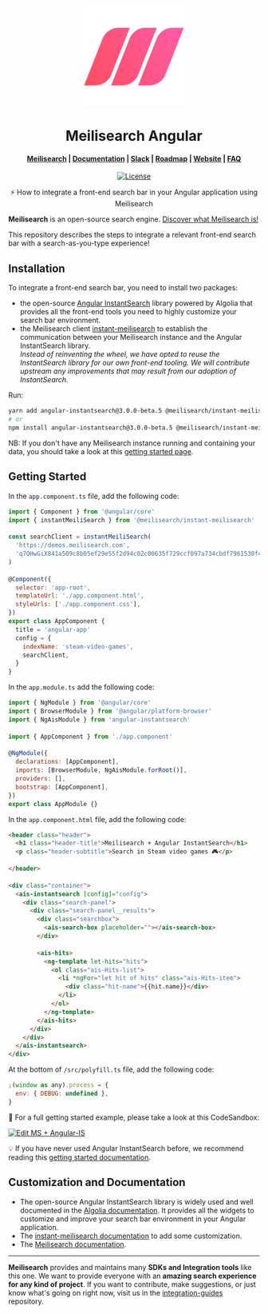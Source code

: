 <p align="center">
  <img src="https://raw.githubusercontent.com/meilisearch/integration-guides/master/assets/logos/logo.svg" alt="Meilisearch-Angular" width="200" height="200" />
</p>

<h1 align="center">Meilisearch Angular</h1>

<h4 align="center">
  <a href="https://github.com/meilisearch/Meilisearch">Meilisearch</a> |
  <a href="https://docs.meilisearch.com">Documentation</a> |
  <a href="https://slack.meilisearch.com">Slack</a> |
  <a href="https://roadmap.meilisearch.com/tabs/1-under-consideration">Roadmap</a> |
  <a href="https://www.meilisearch.com">Website</a> |
  <a href="https://docs.meilisearch.com/faq">FAQ</a>
</h4>

<p align="center">
  <a href="https://github.com/meilisearch/meilisearch-angular/blob/main/LICENSE"><img src="https://img.shields.io/badge/license-MIT-informational" alt="License"></a>
</p>

<p align="center">⚡ How to integrate a front-end search bar in your Angular application using Meilisearch</p>

**Meilisearch** is an open-source search engine. [Discover what Meilisearch is!](https://github.com/meilisearch/Meilisearch)

This repository describes the steps to integrate a relevant front-end search bar with a search-as-you-type experience!

## Installation

To integrate a front-end search bar, you need to install two packages:
- the open-source [Angular InstantSearch](https://github.com/algolia/angular-instantsearch/) library powered by Algolia that provides all the front-end tools you need to highly customize your search bar environment.
- the Meilisearch client [instant-meilisearch](https://github.com/meilisearch/instant-meilisearch/) to establish the communication between your Meilisearch instance and the Angular InstantSearch library.<br>
_Instead of reinventing the wheel, we have opted to reuse the InstantSearch library for our own front-end tooling. We will contribute upstream any improvements that may result from our adoption of InstantSearch._

Run:

```bash
yarn add angular-instantsearch@3.0.0-beta.5 @meilisearch/instant-meilisearch instantsearch.js
# or
npm install angular-instantsearch@3.0.0-beta.5 @meilisearch/instant-meilisearch instantsearch.js
```

NB: If you don't have any Meilisearch instance running and containing your data, you should take a look at this [getting started page](https://docs.meilisearch.com/learn/tutorials/getting_started.html).

## Getting Started

In the `app.component.ts` file, add the following code:

```js
import { Component } from '@angular/core'
import { instantMeiliSearch } from '@meilisearch/instant-meilisearch'

const searchClient = instantMeiliSearch(
  'https://demos.meilisearch.com',
  'q7QHwGiX841a509c8b05ef29e55f2d94c02c00635f729ccf097a734cbdf7961530f47c47'
)

@Component({
  selector: 'app-root',
  templateUrl: './app.component.html',
  styleUrls: ['./app.component.css'],
})
export class AppComponent {
  title = 'angular-app'
  config = {
    indexName: 'steam-video-games',
    searchClient,
  }
}

```

In the `app.module.ts` add the following code: 

```js
import { NgModule } from '@angular/core'
import { BrowserModule } from '@angular/platform-browser'
import { NgAisModule } from 'angular-instantsearch'

import { AppComponent } from './app.component'

@NgModule({
  declarations: [AppComponent],
  imports: [BrowserModule, NgAisModule.forRoot()],
  providers: [],
  bootstrap: [AppComponent],
})
export class AppModule {}
```

In the `app.component.html` file, add the following code:

```html
<header class="header">
  <h1 class="header-title">Meilisearch + Angular InstantSearch</h1>
  <p class="header-subtitle">Search in Steam video games 🎮</p>

</header>

<div class="container">
  <ais-instantsearch [config]="config">
    <div class="search-panel">
      <div class="search-panel__results">
        <div class="searchbox">
          <ais-search-box placeholder=""></ais-search-box>
        </div>

        <ais-hits>
          <ng-template let-hits="hits">
            <ol class="ais-Hits-list">
              <li *ngFor="let hit of hits" class="ais-Hits-item">
                <div class="hit-name">{{hit.name}}</div>
              </li>
            </ol>
          </ng-template>
        </ais-hits>
      </div>
    </div>
  </ais-instantsearch>
</div>
```

At the bottom of `/src/polyfill.ts` file, add the following code: 
```js
;(window as any).process = {
  env: { DEBUG: undefined },
}
```

🚀 For a full getting started example, please take a look at this CodeSandbox:

[![Edit MS + Angular-IS](https://codesandbox.io/static/img/play-codesandbox.svg)](https://codesandbox.io/s/im-angularis-7xipe?file=/src/app/app.component.ts)

💡 If you have never used Angular InstantSearch before, we recommend reading this [getting started documentation](https://www.algolia.com/doc/guides/building-search-ui/what-is-instantsearch/angular/).

## Customization and Documentation

- The open-source Angular InstantSearch library is widely used and well documented in the [Algolia documentation](https://www.algolia.com/doc/api-reference/widgets/angular/). It provides all the widgets to customize and improve your search bar environment in your Angular application.
- The [instant-meilisearch documentation](https://github.com/meilisearch/instant-meilisearch/) to add some customization.
- The [Meilisearch documentation](https://docs.meilisearch.com/).

<hr>

**Meilisearch** provides and maintains many **SDKs and Integration tools** like this one. We want to provide everyone with an **amazing search experience for any kind of project**. If you want to contribute, make suggestions, or just know what's going on right now, visit us in the [integration-guides](https://github.com/meilisearch/integration-guides) repository.
